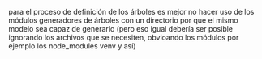 para el proceso de definición de los árboles es mejor no hacer uso de los módulos generadores de árboles con un directorio por que el mismo modelo sea capaz de generarlo (pero eso igual debería ser posible ignorando los archivos que se necesiten, obvioando los módulos por ejemplo los node_modules venv y así)